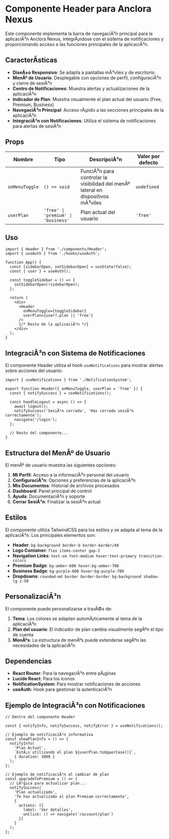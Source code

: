 ﻿# Componente Header para Anclora Nexus

Este componente implementa la barra de navegaciÃ³n principal para la aplicaciÃ³n Anclora Nexus, integrÃ¡ndose con el sistema de notificaciones y proporcionando acceso a las funciones principales de la aplicaciÃ³n.

## CaracterÃ­sticas

- **DiseÃ±o Responsivo**: Se adapta a pantallas mÃ³viles y de escritorio
- **MenÃº de Usuario**: Desplegable con opciones de perfil, configuraciÃ³n y cierre de sesiÃ³n
- **Centro de Notificaciones**: Muestra alertas y actualizaciones de la aplicaciÃ³n
- **Indicador de Plan**: Muestra visualmente el plan actual del usuario (Free, Premium, Business)
- **NavegaciÃ³n Principal**: Acceso rÃ¡pido a las secciones principales de la aplicaciÃ³n
- **IntegraciÃ³n con Notificaciones**: Utiliza el sistema de notificaciones para alertas de sesiÃ³n

## Props

| Nombre | Tipo | DescripciÃ³n | Valor por defecto |
|--------|------|-------------|-------------------|
| `onMenuToggle` | `() => void` | FunciÃ³n para controlar la visibilidad del menÃº lateral en dispositivos mÃ³viles | `undefined` |
| `userPlan` | `'free' \| 'premium' \| 'business'` | Plan actual del usuario | `'free'` |

## Uso

```tsx
import { Header } from './components/Header';
import { useAuth } from './hooks/useAuth';

function App() {
  const [sidebarOpen, setSidebarOpen] = useState(false);
  const { user } = useAuth();
  
  const toggleSidebar = () => {
    setSidebarOpen(!sidebarOpen);
  };

  return (
    <div>
      <Header 
        onMenuToggle={toggleSidebar} 
        userPlan={user?.plan || 'free'}
      />
      {/* Resto de la aplicaciÃ³n */}
    </div>
  );
}
```

## IntegraciÃ³n con Sistema de Notificaciones

El componente Header utiliza el hook `useNotifications` para mostrar alertas sobre acciones del usuario:

```tsx
import { useNotifications } from './NotificationSystem';

export function Header({ onMenuToggle, userPlan = 'free' }) {
  const { notifySuccess } = useNotifications();

  const handleLogout = async () => {
    await logout();
    notifySuccess('SesiÃ³n cerrada', 'Has cerrado sesiÃ³n correctamente');
    navigate('/login');
  };
  
  // Resto del componente...
}
```

## Estructura del MenÃº de Usuario

El menÃº de usuario muestra las siguientes opciones:

1. **Mi Perfil**: Acceso a la informaciÃ³n personal del usuario
2. **ConfiguraciÃ³n**: Opciones y preferencias de la aplicaciÃ³n
3. **Mis Documentos**: Historial de archivos procesados
4. **Dashboard**: Panel principal de control
5. **Ayuda**: DocumentaciÃ³n y soporte
6. **Cerrar SesiÃ³n**: Finalizar la sesiÃ³n actual

## Estilos

El componente utiliza TailwindCSS para los estilos y se adapta al tema de la aplicaciÃ³n. Los principales elementos son:

- **Header**: `bg-background border-b border-border/40`
- **Logo Container**: `flex items-center gap-2`
- **Navigation Links**: `text-sm font-medium hover:text-primary transition-colors`
- **Premium Badge**: `bg-amber-600 hover:bg-amber-700`
- **Business Badge**: `bg-purple-600 hover:bg-purple-700`
- **Dropdowns**: `rounded-md border border-border bg-background shadow-lg z-50`

## PersonalizaciÃ³n

El componente puede personalizarse a travÃ©s de:

1. **Tema**: Los colores se adaptan automÃ¡ticamente al tema de la aplicaciÃ³n
2. **Plan del usuario**: El indicador de plan cambia visualmente segÃºn el tipo de cuenta
3. **MenÃºs**: La estructura de menÃºs puede extenderse segÃºn las necesidades de la aplicaciÃ³n

## Dependencias

- **React Router**: Para la navegaciÃ³n entre pÃ¡ginas
- **Lucide React**: Para los iconos
- **NotificationSystem**: Para mostrar notificaciones de acciones
- **useAuth**: Hook para gestionar la autenticaciÃ³n

## Ejemplo de IntegraciÃ³n con Notificaciones

```tsx
// Dentro del componente Header

const { notifyInfo, notifySuccess, notifyError } = useNotifications();

// Ejemplo de notificaciÃ³n informativa
const showPlanInfo = () => {
  notifyInfo(
    'Plan Actual', 
    `EstÃ¡s utilizando el plan ${userPlan.toUpperCase()}`, 
    { duration: 3000 }
  );
};

// Ejemplo de notificaciÃ³n al cambiar de plan
const upgradeToPremium = () => {
  // LÃ³gica para actualizar plan...
  notifySuccess(
    'Plan actualizado',
    'Te has actualizado al plan Premium correctamente',
    {
      actions: [{
        label: 'Ver detalles',
        onClick: () => navigate('/account/plan')
      }]
    }
  );
};
```

